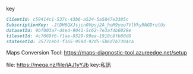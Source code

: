 key

```md
ClientId: c59414c1-537c-43b6-a524-5a5847e3385c
SubscriptionKey: -JtDH6QXJsjcn0Vpsj2A_hoM9yuo7VlVkyRNGDretUs
datasetId: 9bf003a7-d4ed-9041-5c62-7e3af4b6029e
tilesetId: 4c7069f6-f1ae-8529-99ea-1918c8fb80d8
statesetId: 3577ceb1-f365-958d-92d5-5b6d7b7304ca
```

Maps Conversion Tool:
https://maps-diagnostic-tool.azureedge.net/setup

file:
https://mega.nz/file/jAJ1yYJb
key:私訊